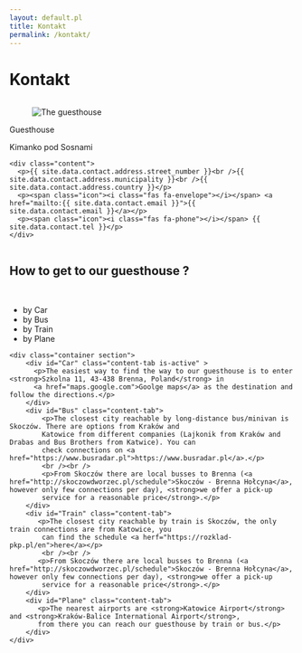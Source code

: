 ```yaml
---
layout: default.pl
title: Kontakt
permalink: /kontakt/
---
```


# Kontakt

<div class="columns">
<div class="container column is-6">
<div class="card">
  <div class="card-image">
    <figure class="image is-4by3">
      <img src="{{ site.baseurl }}{{ site.header_image }}" alt="The guesthouse">
    </figure>
  </div>
  <div class="card-content">
    <div class="media">
      <div class="media-content">
        <p class="subtitle is-6">Guesthouse</p>
        <p class="title is-4">Kimanko pod Sosnami</p>
      </div>
    </div>

    <div class="content">
      <p>{{ site.data.contact.address.street_number }}<br />{{ site.data.contact.address.municipality }}<br />{{ site.data.contact.address.country }}</p>
      <p><span class="icon"><i class="fas fa-envelope"></i></span> <a href="mailto:{{ site.data.contact.email }}">{{ site.data.contact.email }}</a></p>
      <p><span class="icon"><i class="fas fa-phone"></i></span> {{ site.data.contact.tel }}</p>
    </div>
  </div>
</div>
</div>
<div class="container column is-6">
    <div id="map" class="card is_fullheight"></div>
</div>

</div>

## How to get to our guesthouse ?
<br />
<div class="card">
    <nav class="tabs is-centered is-medium">
        <div class="container">
          <ul>
            <li class="tab is-active" onclick="openTab(event,'Car')"><a><span class="icon is-small"><i class="fas fa-car" aria-hidden="true"></i></span><span>by Car</span></a></li>
            <li class="tab" onclick="openTab(event,'Bus')"><a><span class="icon is-small"><i class="fas fa-bus-alt" aria-hidden="true"></i></span><span>by Bus</span></a></li>
            <li class="tab" onclick="openTab(event,'Train')"><a><span class="icon is-small"><i class="fas fa-train" aria-hidden="true"></i></span><span>by Train</span></a></li>
            <li class="tab" onclick="openTab(event,'Plane')"><a><span class="icon is-small"><i class="fas fa-plane-departure" aria-hidden="true"></i></span><span>by Plane</span></a></li>
          </ul>
        </div>
    </nav>
    
    <div class="container section">
        <div id="Car" class="content-tab is-active" >
          <p>The easiest way to find the way to our guesthouse is to enter <strong>Szkolna 11, 43-438 Brenna, Poland</strong> in
          <a href="maps.google.com">Goolge maps</a> as the destination and follow the directions.</p>
        </div>
        <div id="Bus" class="content-tab">
            <p>The closest city reachable by long-distance bus/minivan is Skoczów. There are options from Kraków and 
            Katowice from different companies (Lajkonik from Kraków and Drabas and Bus Brothers from Katwice). You can
            check connections on <a href="https://www.busradar.pl">https://www.busradar.pl</a>.</p>
            <br /><br />
            <p>From Skoczów there are local busses to Brenna (<a href="http://skoczowdworzec.pl/schedule">Skoczów - Brenna Hołcyna</a>, however only few connections per day), <strong>we offer a pick-up 
            service for a reasonable price</strong>.</p>
        </div>
        <div id="Train" class="content-tab">
           <p>The closest city reachable by train is Skoczów, the only train connections are from Katowice, you 
            can find the schedule <a herf="https://rozklad-pkp.pl/en">here</a></p>
            <br /><br />
           <p>From Skoczów there are local busses to Brenna (<a href="http://skoczowdworzec.pl/schedule">Skoczów - Brenna Hołcyna</a>, however only few connections per day), <strong>we offer a pick-up 
            service for a reasonable price</strong>.</p>
        </div>
        <div id="Plane" class="content-tab">
           <p>The nearest airports are <strong>Katowice Airport</strong> and <strong>Kraków-Balice International Airport</strong>,
           from there you can reach our guesthouse by train or bus.</p>
        </div>
    </div>
</div>

<div class="section">
</div>
<div class="section">
</div>

<script>
  var map;
  function initMap() {
    map = new google.maps.Map(document.getElementById('map'), {
      center: {lat: 49.7186637, lng: 18.9394271},
      zoom: 15
    });

    function addMarker(props) {
      var marker = new google.maps.Marker({
        position: props.coords,
        map: map,
      });

      var infoWindow = new google.maps.InfoWindow({
        content: '<p>It is here</p>'
      });

      marker.addListener('click', function() {
        infoWindow.open(map, marker);
      });

    }

    var styles = {
      default: null,
      hide: [
        {
          featureType: 'poi.business',
          stylers: [{visibility: 'off'}]
        },
        {
          featureType: 'transit',
          elementType: 'labels.icon',
          stylers: [{visibility: 'off'}]
        }
      ]
    };

    addMarker({
        coords: {lat: 49.7186637, lng: 18.9394271},
    });

    map.setOptions({styles: styles['hide']});

  }
    
</script>
<script src="https://maps.googleapis.com/maps/api/js?key={{ site.maps_api_key }}&callback=initMap"
async defer></script>